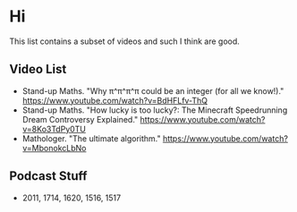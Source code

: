 # Hi

This list contains a subset of videos and such I think are good.

## Video List

- Stand-up Maths. "Why π^π^π^π could be an integer (for all we know!)." https://www.youtube.com/watch?v=BdHFLfv-ThQ
- Stand-up Maths. "How lucky is too lucky?: The Minecraft Speedrunning Dream Controversy Explained." https://www.youtube.com/watch?v=8Ko3TdPy0TU
- Mathologer. "The ultimate algorithm." https://www.youtube.com/watch?v=MbonokcLbNo

## Podcast Stuff

- 2011, 1714, 1620, 1516, 1517

